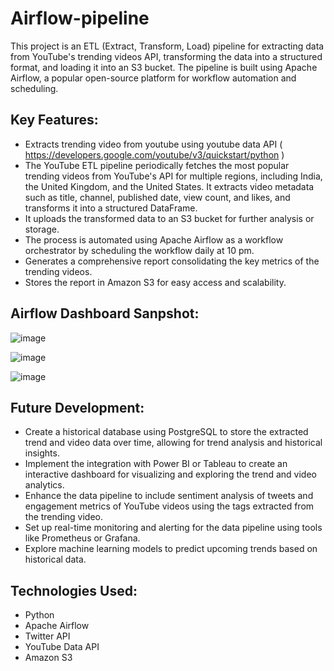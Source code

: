 # Airflow-pipeline
This project is an ETL (Extract, Transform, Load) pipeline for extracting data from YouTube's trending videos API, transforming the data into a structured format, and loading it into an S3 bucket. The pipeline is built using Apache Airflow, a popular open-source platform for workflow automation and scheduling.

## Key Features:

- Extracts trending video from youtube using youtube data API ( https://developers.google.com/youtube/v3/quickstart/python )
- The YouTube ETL pipeline periodically fetches the most popular trending videos from YouTube's API for multiple regions, including India, the United Kingdom, and the United States. It extracts video metadata such as title, channel, published date, view count, and likes, and transforms it into a structured DataFrame.
- It uploads the transformed data to an S3 bucket for further analysis or storage.
- The process is automated using Apache Airflow as a workflow orchestrator by scheduling the workflow daily at 10 pm.
- Generates a comprehensive report consolidating the key metrics of the trending videos.
- Stores the report in Amazon S3 for easy access and scalability.

## Airflow Dashboard Sanpshot:
![image](https://github.com/raamganesh/airflow-pipline/assets/22257200/1b0afd1a-2e98-4d96-9333-24692d61f5d8)

![image](https://github.com/raamganesh/airflow-pipline/assets/22257200/28d5cb88-5f7e-49e2-ad5a-6c066f48b5aa)

![image](https://github.com/raamganesh/airflow-pipline/assets/22257200/59d37323-047a-4f82-b395-2bbc68711259)


## Future Development:

- Create a historical database using PostgreSQL to store the extracted trend and video data over time, allowing for trend analysis and historical insights.
- Implement the integration with Power BI or Tableau to create an interactive dashboard for visualizing and exploring the trend and video analytics.
- Enhance the data pipeline to include sentiment analysis of tweets and engagement metrics of YouTube videos using the tags extracted from the trending video.
- Set up real-time monitoring and alerting for the data pipeline using tools like Prometheus or Grafana.
- Explore machine learning models to predict upcoming trends based on historical data.

## Technologies Used:

- Python
- Apache Airflow
- Twitter API
- YouTube Data API
- Amazon S3

